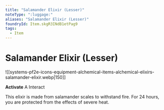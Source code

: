 ```yaml
---
title: "Salamander Elixir (Lesser)"
noteType: ":luggage:"
aliases: "Salamander Elixir (Lesser)"
foundryId: Item.skgR3INdB1etPag9
tags:
  - Item
---
```


# Salamander Elixir (Lesser)
![[systems-pf2e-icons-equipment-alchemical-items-alchemical-elixirs-salamander-elixir.webp|150]]

**Activate** A Interact

This elixir is made from salamander scales to withstand fire. For 24 hours, you are protected from the effects of severe heat.
